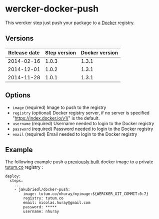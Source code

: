 # wercker-docker-push

This wercker step just push your package to a [Docker](https://docs.docker.com/reference/commandline/cli/#push) registry.

## Versions

| Release date | Step version | Docker version |
| -------------| -------------| ---------------|
| 2014-02-16   | 1.0.3        | 1.3.1          |
| 2014-12-01   | 1.0.2        | 1.3.1          |
| 2014-11-28   | 1.0.1        | 1.3.1          |


## Options

* `image` (required) Image to push to the registry
* `registry` (optional) Docker registry server, if no server is specified "https://index.docker.io/v1/" is the default.
* `username` (required) Username needed to login to the Docker registry
* `password` (required) Password needed to login to the Docker registry
* `email` (required) Email needed to login to the Docker registry

## Example


The following example push a [previously built](https://github.com/nhuray/wercker-docker-build) docker image to a
private [tutum.co](https://www.tutum.co/) registry :

```
deploy:
  steps:
    ...
    - jakubriedl/docker-push:
        image: tutum.co/nhuray/myimage:${WERCKER_GIT_COMMIT:0:7}
        registry: tutum.co
        email: nicolas.huray@gmail.com
        password: *****
        username: nhuray
```
